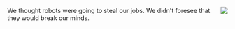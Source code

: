 <img src="http://scripting.com/images/2019/11/02/robot.png" border="0" align="right">We thought robots were going to steal our jobs. We didn't foresee that they would break our minds. 
